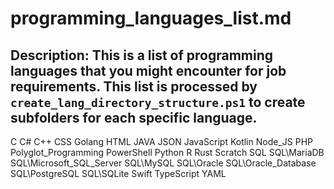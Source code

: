 # programming_languages_list.md

## Description: This is a list of programming languages that you might encounter for job requirements. This list is processed by `create_lang_directory_structure.ps1` to create subfolders for each specific language.

C
C#
C++
CSS
Golang
HTML
JAVA
JSON
JavaScript
Kotlin
Node_JS
PHP
Polyglot_Programming
PowerShell
Python
R
Rust
Scratch
SQL
SQL\MariaDB
SQL\Microsoft_SQL_Server
SQL\MySQL
SQL\Oracle
SQL\Oracle_Database
SQL\PostgreSQL
SQL\SQLite
Swift
TypeScript
YAML